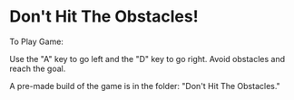 # Don't Hit The Obstacles!

To Play Game: 

Use the "A" key to go left and the "D" key to go right. Avoid obstacles and reach the goal. 

A pre-made build of the game is in the folder: "Don't Hit The Obstacles." 
